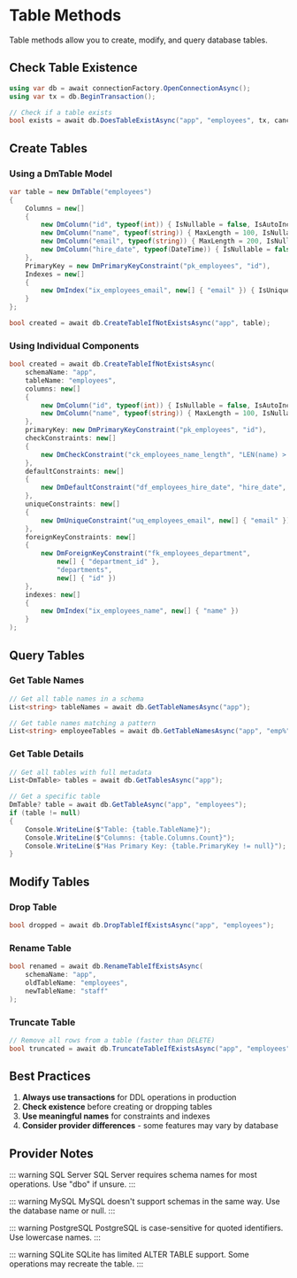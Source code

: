 # Table Methods

Table methods allow you to create, modify, and query database tables.

## Check Table Existence

```csharp
using var db = await connectionFactory.OpenConnectionAsync();
using var tx = db.BeginTransaction();

// Check if a table exists
bool exists = await db.DoesTableExistAsync("app", "employees", tx, cancellationToken);
```

## Create Tables

### Using a DmTable Model

```csharp
var table = new DmTable("employees")
{
    Columns = new[]
    {
        new DmColumn("id", typeof(int)) { IsNullable = false, IsAutoIncrement = true },
        new DmColumn("name", typeof(string)) { MaxLength = 100, IsNullable = false },
        new DmColumn("email", typeof(string)) { MaxLength = 200, IsNullable = false },
        new DmColumn("hire_date", typeof(DateTime)) { IsNullable = false }
    },
    PrimaryKey = new DmPrimaryKeyConstraint("pk_employees", "id"),
    Indexes = new[]
    {
        new DmIndex("ix_employees_email", new[] { "email" }) { IsUnique = true }
    }
};

bool created = await db.CreateTableIfNotExistsAsync("app", table);
```

### Using Individual Components

```csharp
bool created = await db.CreateTableIfNotExistsAsync(
    schemaName: "app",
    tableName: "employees",
    columns: new[]
    {
        new DmColumn("id", typeof(int)) { IsNullable = false, IsAutoIncrement = true },
        new DmColumn("name", typeof(string)) { MaxLength = 100, IsNullable = false }
    },
    primaryKey: new DmPrimaryKeyConstraint("pk_employees", "id"),
    checkConstraints: new[]
    {
        new DmCheckConstraint("ck_employees_name_length", "LEN(name) > 0")
    },
    defaultConstraints: new[]
    {
        new DmDefaultConstraint("df_employees_hire_date", "hire_date", "GETDATE()")
    },
    uniqueConstraints: new[]
    {
        new DmUniqueConstraint("uq_employees_email", new[] { "email" })
    },
    foreignKeyConstraints: new[]
    {
        new DmForeignKeyConstraint("fk_employees_department", 
            new[] { "department_id" }, 
            "departments", 
            new[] { "id" })
    },
    indexes: new[]
    {
        new DmIndex("ix_employees_name", new[] { "name" })
    }
);
```

## Query Tables

### Get Table Names

```csharp
// Get all table names in a schema
List<string> tableNames = await db.GetTableNamesAsync("app");

// Get table names matching a pattern
List<string> employeeTables = await db.GetTableNamesAsync("app", "emp%");
```

### Get Table Details

```csharp
// Get all tables with full metadata
List<DmTable> tables = await db.GetTablesAsync("app");

// Get a specific table
DmTable? table = await db.GetTableAsync("app", "employees");
if (table != null)
{
    Console.WriteLine($"Table: {table.TableName}");
    Console.WriteLine($"Columns: {table.Columns.Count}");
    Console.WriteLine($"Has Primary Key: {table.PrimaryKey != null}");
}
```

## Modify Tables

### Drop Table

```csharp
bool dropped = await db.DropTableIfExistsAsync("app", "employees");
```

### Rename Table

```csharp
bool renamed = await db.RenameTableIfExistsAsync(
    schemaName: "app", 
    oldTableName: "employees", 
    newTableName: "staff"
);
```

### Truncate Table

```csharp
// Remove all rows from a table (faster than DELETE)
bool truncated = await db.TruncateTableIfExistsAsync("app", "employees");
```

## Best Practices

1. **Always use transactions** for DDL operations in production
2. **Check existence** before creating or dropping tables
3. **Use meaningful names** for constraints and indexes
4. **Consider provider differences** - some features may vary by database

## Provider Notes

::: warning SQL Server
SQL Server requires schema names for most operations. Use "dbo" if unsure.
:::

::: warning MySQL
MySQL doesn't support schemas in the same way. Use the database name or null.
:::

::: warning PostgreSQL
PostgreSQL is case-sensitive for quoted identifiers. Use lowercase names.
:::

::: warning SQLite
SQLite has limited ALTER TABLE support. Some operations may recreate the table.
:::